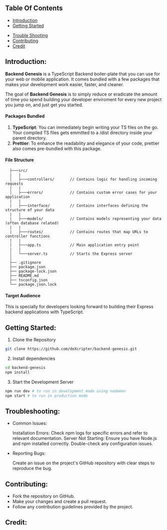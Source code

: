## Table Of Contents

- [Introduction](#introduction)
- [Getting Started](#getting-started)
<!-- - [File Structure](#file-structure) -->
- [Trouble Shooting](#troubleshooting)
- [Contributing](#contributing)
- [Credit](#credit)

## Introduction:

**Backend Genesis** is a TypeScript Backend boiler-plate that you can use for your web or mobile application. It comes bundled with a few packages that makes your development work easier, faster, and cleaner.

The goal of **Backend Genesis** is to simply reduce or eradicate the amount of time you spend building your developer enviroment for every new project you jump on, and just get you started.

#### Packages Bundled

1. **TypeScript**: You can immediately begin writing your TS files on the go. Your compiled TS files gets emmitted to a /dist directory inside your parent directory.
2. **Prettier**: To enhance the readability and elegance of your code, prettier also comes pre-bundled with this package.

#### File Structure

      ├───src/
      |   |
      │   ├───controllers/       // Contains logic for handling incoming requests
      |   |
      │   ├───errors/            // Contains custom error cases for your application
      |   |
      |   ├───interface/         // Contains interfaces defining the structure of your data
      |   |
      |   ├───models/            // Contains models representing your data (often database related)
      |   |
      |   ├───routes/            // Contains routes that map URLs to controller functions
      |   |
      |   ├───app.ts             // Main application entry point
      |   |
      │   └───server.ts          // Starts the Express server
      │
      ├── .gitignore
      ├── package.json
      ├── package-lock.json
      ├── README.md
      ├── tsconfig.json
      └── package.json.lock

#### Target Audience

This is specially for developers looking forward to building their Express backend applications with TypeScript.

## Getting Started:

1. Clone the Repository

```bash
git clone https://github.com/deXcripter/backend-genesis.git
```

2. Install dependencies

```bash
cd backend-genesis
npm install
```

3. Start the Development Server

```bash
npm run dev # to run in development mode using nodemon
npm start # to run in production mode
```

   <!-- Provide installation instructions if applicable (software, hardware, etc.).
   Outline the basic steps to get started using the product or service. -->

## Troubleshooting:

- Common Issues:

  Installation Errors: Check npm logs for specific errors and refer to relevant documentation.
  Server Not Starting: Ensure you have Node.js and npm installed correctly. Double-check any configuration issues.

- Reporting Bugs:

  Create an issue on the project's GitHub repository with clear steps to reproduce the bug.

## Contributing:

- Fork the repository on GitHub.
- Make your changes and create a pull request.
- Follow any contribution guidelines provided by the project.

## Credit:

   <!-- Include supplementary information like reference charts, data tables, or error codes. -->
   <!-- Add a glossary of terms for quick reference. -->
